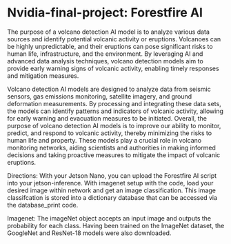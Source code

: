 # Nvidia-final-project: Forestfire AI
The purpose of a volcano detection AI model is to analyze various data sources and identify potential volcanic activity or eruptions. Volcanoes can be highly unpredictable, and their eruptions can pose significant risks to human life, infrastructure, and the environment. By leveraging AI and advanced data analysis techniques, volcano detection models aim to provide early warning signs of volcanic activity, enabling timely responses and mitigation measures.

Volcano detection AI models are designed to analyze data from seismic sensors, gas emissions monitoring, satellite imagery, and ground deformation measurements. By processing and integrating these data sets, the models can identify patterns and indicators of volcanic activity, allowing for early warning and evacuation measures to be initiated. Overall, the purpose of volcano detection AI models is to improve our ability to monitor, predict, and respond to volcanic activity, thereby minimizing the risks to human life and property. These models play a crucial role in volcano monitoring networks, aiding scientists and authorities in making informed decisions and taking proactive measures to mitigate the impact of volcanic eruptions.

Directions: With your Jetson Nano, you can upload the Forestfire AI script into your jetson-inference. With imagenet setup with the code, load your desired image within network and get an image classification. This image classifcation is stored into a dictionary database that can be accessed via the database_print code.

Imagenet: The imageNet object accepts an input image and outputs the probability for each class. Having been trained on the ImageNet dataset, the GoogleNet and ResNet-18 models were also downloaded.
